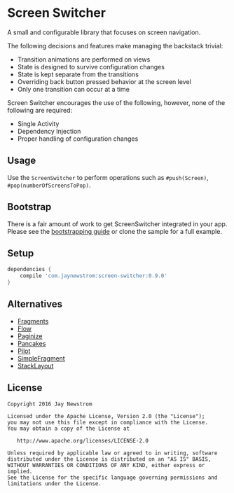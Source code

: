 Screen Switcher
=========

A small and configurable library that focuses on screen navigation.

The following decisions and features make managing the backstack trivial:

- Transition animations are performed on views
- State is designed to survive configuration changes
- State is kept separate from the transitions
- Overriding back button pressed behavior at the screen level
- Only one transition can occur at a time

Screen Switcher encourages the use of the following, however, none of the following are required:

- Single Activity
- Dependency Injection
- Proper handling of configuration changes

Usage
------------

Use the `ScreenSwitcher` to perform operations such as `#push(Screen)`, `#pop(numberOfScreensToPop)`.

Bootstrap
------------

There is a fair amount of work to get ScreenSwitcher integrated in your app. 
Please see the [bootstrapping guide][bootstrap] or clone the sample for a full example.

Setup
------------
```groovy
dependencies {
    compile 'com.jaynewstrom:screen-switcher:0.9.0'
}
```

Alternatives
------------
- [Fragments](http://developer.android.com/guide/components/fragments.html)
- [Flow](https://github.com/square/flow)
- [Paginize](https://github.com/neevek/Paginize)
- [Pancakes](https://github.com/mattlogan/Pancakes)
- [Pilot](https://github.com/doridori/Pilot)
- [SimpleFragment](https://github.com/evant/simplefragment)
- [StackLayout](https://github.com/konmik/StackLayout)

License
-------

    Copyright 2016 Jay Newstrom

    Licensed under the Apache License, Version 2.0 (the "License");
    you may not use this file except in compliance with the License.
    You may obtain a copy of the License at

       http://www.apache.org/licenses/LICENSE-2.0

    Unless required by applicable law or agreed to in writing, software
    distributed under the License is distributed on an "AS IS" BASIS,
    WITHOUT WARRANTIES OR CONDITIONS OF ANY KIND, either express or implied.
    See the License for the specific language governing permissions and
    limitations under the License.

[bootstrap]: Bootstrap.md

